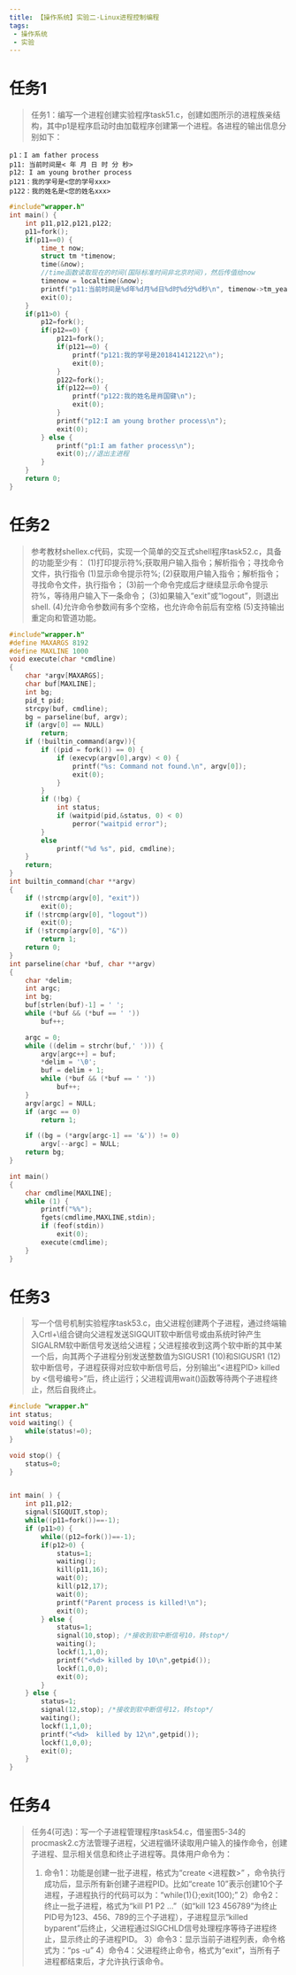 ```yaml
---
title: 【操作系统】实验二·Linux进程控制编程
tags:
 - 操作系统
 - 实验
---
```


# 任务1
> 任务1：编写一个进程创建实验程序task51.c，创建如图所示的进程族亲结构，其中p1是程序启动时由加载程序创建第一个进程。各进程的输出信息分别如下：
> 
	p1：I am father process
	p11: 当前时间是< 年 月 日 时 分 秒>
	p12: I am young brother process
	p121：我的学号是<您的学号xxx>
	p122：我的姓名是<您的姓名xxx>
	
	
``` c
#include"wrapper.h"
int main() {
	int p11,p12,p121,p122;
	p11=fork();
	if(p11==0) {
		time_t now;
		struct tm *timenow;
		time(&now);
		//time函数读取现在的时间(国际标准时间非北京时间)，然后传值给now
		timenow = localtime(&now);
		printf("p11:当前时间是%d年%d月%d日%d时%d分%d秒\n", timenow->tm_year+1900,timenow->tm_mon,timenow->tm_mday,timenow->tm_hour,timenow->tm_min,timenow->tm_sec);
		exit(0);
	}
	if(p11>0) {
		p12=fork();
		if(p12==0) {
			p121=fork();
			if(p121==0) {
				printf("p121:我的学号是201841412122\n");
				exit(0);
			}
			p122=fork();
			if(p122==0) {
				printf("p122:我的姓名是肖国键\n");
				exit(0);
			}
			printf("p12:I am young brother process\n");
			exit(0);
		} else {
			printf("p1:I am father process\n");
			exit(0);//退出主进程
		}
	}
	return 0;
}
```

# 任务2

> 参考教材shellex.c代码，实现一个简单的交互式shell程序task52.c，具备的功能至少有：
(1)打印提示符%;获取用户输入指令；解析指令；寻找命令文件，执行指令
(1)显示命令提示符%;
(2)获取用户输入指令；解析指令；寻找命令文件，执行指令；
(3)前一个命令完成后才继续显示命令提示符%，等待用户输入下一条命令；
(3)如果输入“exit”或“logout”，则退出shell.
(4)允许命令参数间有多个空格，也允许命令前后有空格
(5)支持输出重定向和管道功能。


``` c
#include"wrapper.h"
#define MAXARGS 8192
#define MAXLINE 1000
void execute(char *cmdline) 
{   
	char *argv[MAXARGS]; 
	char buf[MAXLINE];  
	int bg;      
	pid_t pid;         
	strcpy(buf, cmdline);
	bg = parseline(buf, argv);  
	if (argv[0] == NULL)  
		return;  
	if (!builtin_command(argv)){ 
		if ((pid = fork()) == 0) {  
			if (execvp(argv[0],argv) < 0) {
				printf("%s: Command not found.\n", argv[0]);
				exit(0);
			}
		}
		if (!bg) {
			int status;
			if (waitpid(pid,&status, 0) < 0)
				perror("waitpid error");
		}
		else
			printf("%d %s", pid, cmdline);
	}
	return;
}
int builtin_command(char **argv) 
{
	if (!strcmp(argv[0], "exit")) 
		exit(0);
	if (!strcmp(argv[0], "logout")) 
		exit(0);  
	if (!strcmp(argv[0], "&")) 
		return 1;
	return 0;           
}
int parseline(char *buf, char **argv) 
{  
	char *delim;      
	int argc;       
	int bg;        
	buf[strlen(buf)-1] = ' '; 
	while (*buf && (*buf == ' '))     
		buf++;

	argc = 0;
	while ((delim = strchr(buf,' '))) {
		argv[argc++] = buf;
		*delim = '\0';
		buf = delim + 1;
		while (*buf && (*buf == ' ')) 
			buf++;
	}
	argv[argc] = NULL;
	if (argc == 0)                          
		return 1;

	if ((bg = (*argv[argc-1] == '&')) != 0)
		argv[--argc] = NULL;
	return bg;
}

int main()
{
	char cmdlime[MAXLINE];
	while (1) {
		printf("%%");       
		fgets(cmdlime,MAXLINE,stdin);  
		if (feof(stdin))   
			exit(0);
		execute(cmdlime);  
	} 
}
```

# 任务3

> 写一个信号机制实验程序task53.c，由父进程创建两个子进程，通过终端输入Crtl+\组合键向父进程发送SIGQUIT软中断信号或由系统时钟产生SIGALRM软中断信号发送给父进程；父进程接收到这两个软中断的其中某一个后，向其两个子进程分别发送整数值为SIGUSR1 (10)和SIGUSR1 (12)软中断信号，子进程获得对应软中断信号后，分别输出“<进程PID> killed by <信号编号>”后，终止运行；父进程调用wait()函数等待两个子进程终止，然后自我终止。

``` c
#include "wrapper.h"
int status;
void waiting() {
	while(status!=0);
}

void stop() {
	status=0;
}


int main( ) {
	int p11,p12;
	signal(SIGQUIT,stop);
	while((p11=fork())==-1);
	if (p11>0) {
		while((p12=fork())==-1);
		if(p12>0) {
			status=1;
			waiting();
			kill(p11,16);
			wait(0);
			kill(p12,17);
			wait(0);
			printf("Parent process is killed!\n");
			exit(0);
		} else {
			status=1;
			signal(10,stop); /*接收到软中断信号10，转stop*/
			waiting();
			lockf(1,1,0);
			printf("<%d> killed by 10\n",getpid());
			lockf(1,0,0);
			exit(0);
		}
	} else {
		status=1;
		signal(12,stop); /*接收到软中断信号12，转stop*/
		waiting();
		lockf(1,1,0);
		printf("<%d>  killed by 12\n",getpid());
		lockf(1,0,0);
		exit(0);
	}
}
```

# 任务4

> 任务4(可选)：写一个子进程管理程序task54.c，借鉴图5-34的procmask2.c方法管理子进程，父进程循环读取用户输入的操作命令，创建子进程、显示相关信息和终止子进程等。具体用户命令为：
> 1) 命令1：功能是创建一批子进程，格式为“create <进程数>” ，命令执行成功后，显示所有新创建子进程PID。比如“create 10”表示创建10个子进程，子进程执行的代码可以为：“while(1){};exit(100);”
> 2）命令2：终止一批子进程，格式为“kill P1 P2 …”（如“kill 123 456789”为终止PID号为123、456、789的三个子进程），子进程显示“killed byparent”后终止，父进程通过SIGCHLD信号处理程序等待子进程终止，显示终止的子进程PID。
> 3）命令3：显示当前子进程列表，命令格式为：“ps  -u”
> 4）命令4：父进程终止命令，格式为“exit”，当所有子进程都结束后，才允许执行该命令。



